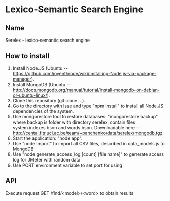 Lexico-Semantic Search Engine
=============================

Name
----
Serelex - lexico-semantic search engine

How to install
--------------

1. Install Node.JS (Ubuntu -- https://github.com/joyent/node/wiki/Installing-Node.js-via-package-manager).
2. Install MongoDB (Ubuntu -- http://docs.mongodb.org/manual/tutorial/install-mongodb-on-debian-or-ubuntu-linux/).
3. Clone this repository (git clone ...).
4. Go to the directory with lsse and type "npm install" to install all Node.JS dependencies of the system.
5. Use mongorestore tool to restore databases: "mongorestore backup" where backup is folder with directory serelex, contain files system.indexes.bson and words.bson. Downloadable here -- http://cental.fltr.ucl.ac.be/team/~panchenko/data/serelex/mongodb.tgz.
6. Start the application: "node app".
7. Use "node import" to import all CSV files, described in data_models.js to MongoDB
8. Use "node generate_access_log [count] [file name]" to generate access log for JMeter with random data
9. Use PORT environment variable to set port for using 

API
---

Execute request GET /find/&lt;model&gt;/&lt;word&gt; to obtain results
